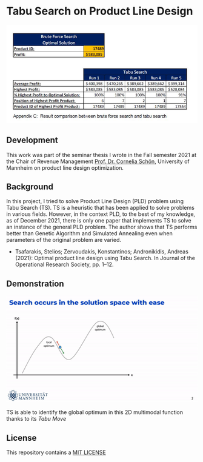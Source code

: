 # Tabu Search on Product Line Design

![](images/Brute%20Force%20versus%20Tabu%20Search.JPG)

## Development
This work was part of the seminar thesis I wrote in the Fall semester 2021 at the Chair of Revenue Management [Prof. Dr. Cornelia Schön](https://www.bwl.uni-mannheim.de/schoen/ "Prof. Dr. Cornelia Schön"), University of Mannheim on product line design optimization. 

## Background

In this project, I tried to solve Product Line Design (PLD) problem using Tabu Search (TS). TS is a heuristic that has been applied to solve problems in various fields. However, in the context PLD, to the best of my knowledge, as of December 2021, there is only one paper that implements TS to solve an instance of the general PLD problem. The author shows that TS performs better than Genetic Algorithm and Simulated Annealing even when parameters of the original problem are varied.
* Tsafarakis, Stelios; Zervoudakis, Konstantinos; Andronikidis, Andreas (2021): Optimal product line design using Tabu Search. In Journal of the Operational Research Society, pp. 1–12.

## Demonstration
![](images/Tabu%20Search%202D%20Demonstration.gif)

TS is able to identify the global optimum in this 2D multimodal function thanks to its *Tabu Move* 
## License
This repository contains a [MIT LICENSE](https://github.com/iamphuc/Tabu-Search/blob/main/LICENSE)
